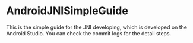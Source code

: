 # AndroidJNISimpleGuide

This is the simple guide for the JNI developing, which is developed on the Android Studio.
You can check the commit logs for the detail steps.

